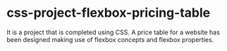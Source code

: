 # css-project-flexbox-pricing-table
It is a project that is completed using CSS. A price table for a website has been designed making use of flexbox concepts and flexbox properties.
